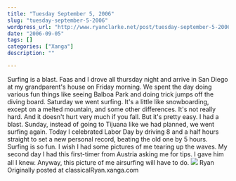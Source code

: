 ```yaml
---
title: "Tuesday September 5, 2006"
slug: "tuesday-september-5-2006"
wordpress_url: "http://www.ryanclarke.net/post/tuesday-september-5-2006/"
date: "2006-09-05"
tags: []
categories: ["Xanga"]
description: ""

---
```


Surfing is a blast.
Faas and I drove all thursday night and arrive in San Diego at my grandparent's house on Friday morning. We spent the day doing various fun things like seeing Balboa Park and doing trick jumps off the diving board.
Saturday we went surfing. It's a little like snowboarding, except on a melted mountain, and some other differences. It's not really hard. And it doesn't hurt very much if you fall. But it's pretty easy. I had a blast.
Sunday, instead of going to Tijuana like we had planned, we went surfing again.
Today I celebrated Labor Day by driving 8 and a half hours straight to set a new personal record, beating the old one by 5 hours.
Surfing is so fun. I wish I had some pictures of me tearing up the waves. My second day I had this first-timer from Austria asking me for tips. I gave him all I knew. Anyway, this picture of me airsurfing will have to do.
![](http://img.photobucket.com/albums/v300/classicalRyan/AirSurfing.jpg)
Ryan
Originally posted at classicalRyan.xanga.com
